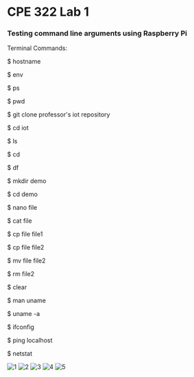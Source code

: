 # CPE 322 Lab 1
### Testing command line arguments using Raspberry Pi

Terminal Commands:

$ hostname

$ env

$ ps

$ pwd

$ git clone professor's iot repository

$ cd iot

$ ls

$ cd

$ df

$ mkdir demo

$ cd demo

$ nano file

$ cat file

$ cp file file1

$ cp file file2

$ mv file file2

$ rm file2

$ clear

$ man uname

$ uname -a

$ ifconfig

$ ping localhost

$ netstat

![1](https://user-images.githubusercontent.com/68234338/156030259-99e9871e-f8a8-4957-8dea-9ce5c397dcab.jpg)
![2](https://user-images.githubusercontent.com/68234338/156030277-05833e6e-353e-44ed-b8af-af9dab89f4ff.jpg)
![3](https://user-images.githubusercontent.com/68234338/156030285-05c6a126-7255-4fb9-a5e1-3ce787c00dfe.jpg)
![4](https://user-images.githubusercontent.com/68234338/156030293-cad500f3-26e2-4af5-af4c-d84b58535cd3.jpg)
![5](https://user-images.githubusercontent.com/68234338/156030302-5222f9dd-fe53-4e80-a508-b695500bac02.jpg)

